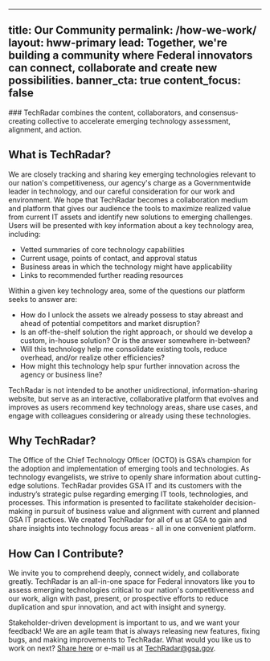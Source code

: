 <!-- ---
title: Our Story
permalink: /guides/
layout: primary
lead: Principles and standards that shape our work
banner_cta: true
---

<div class="font-sans-lg" markdown=1>
  18F’s work with other agencies is built on user-centered development, testing to validate hypotheses, shipping often, and deploying products in the open. **Below are the technical guides that bring those principles into our day-to-day work.**
</div> -->


---
title: Our Community
permalink: /how-we-work/
layout: hww-primary
lead: Together, we're building a community where Federal innovators can connect, collaborate and create new possibilities.
banner_cta: true
content_focus: false
---

<div class="hww-intro" markdown="1">
### TechRadar combines the content, collaborators, and consensus-creating collective to accelerate emerging technology assessment, alignment, and action.

## What is TechRadar?

We are closely tracking and sharing key emerging technologies relevant to our nation's competitiveness, our agency's charge as a Governmentwide leader in technology, and our careful consideration for our work and environment.  We hope that TechRadar becomes a collaboration medium and platform that gives our audience the tools to maximize realized value from current IT assets and identify new solutions to emerging challenges.
Users will be presented with key information about a key technology area, including:
- Vetted summaries of core technology capabilities
- Current usage, points of contact, and approval status
- Business areas in which the technology might have applicability
- Links to recommended further reading resources 
 
Within a given key technology area, some of the questions our platform seeks to answer are:
- How do I unlock the assets we already possess to stay abreast and ahead of potential competitors and market disruption?
- Is an off-the-shelf solution the right approach, or should we develop a custom, in-house solution? Or is the answer somewhere in-between?
- Will this technology help me consolidate existing tools, reduce overhead, and/or realize other efficiencies?
- How might this technology help spur further innovation across the agency or business line?

TechRadar is not intended to be another unidirectional, information-sharing website, but serve as an interactive, collaborative platform that evolves and improves as users recommend key technology areas, share use cases, and engage with colleagues considering or already using these technologies.

## Why TechRadar?

The Office of the Chief Technology Officer (OCTO) is GSA’s champion for the adoption and implementation of emerging tools and technologies.  As technology evangelists, we strive to openly share information about cutting-edge solutions.  TechRadar provides GSA IT and its customers with the industry’s strategic pulse regarding emerging IT tools, technologies, and processes.  This information is presented to facilitate stakeholder decision-making in pursuit of business value and alignment with current and planned GSA IT practices. We created TechRadar for all of us at GSA to gain and share insights into technology focus areas - all in one convenient platform. 

## How Can I Contribute?

We invite you to comprehend deeply, connect widely, and collaborate greatly.  TechRadar is an all-in-one space for Federal innovators like you to assess emerging technologies critical to our nation's competitiveness and our work, align with past, present, or prospective efforts to reduce duplication and spur innovation, and act with insight and synergy.

Stakeholder-driven development is important to us, and we want your feedback!  We are an agile team that is always releasing new features, fixing bugs, and making improvements to TechRadar.  What would you like us to work on next?  [Share here](https://docs.google.com/forms/d/e/1FAIpQLSeTPc5kOKB_J1PYCe1LCeiZBPjyf3B5QPdHuK9IMjDXckXLVw/viewform) or e-mail us at TechRadar@gsa.gov.

</div>
<!-- 18F helps agencies define a strategy and work towards a solution through our Path Analysis and Experiment and Iterate services. We also offer procurement services, including to state and local governments with access to federal funds.

18F works with partners that have federal funding, and, as a cost recoverable office, we’re required to charge for our work.

</div>

---

{% capture pa-1 %}
## Path Analysis:
### Asking the right questions, solving the right problems.
{: .hww-subheading}

Each Path Analysis is customized to the needs of an agency, with the goal of moving you from identifying a problem to working on a solution. With a Path Analysis, we’ll develop an action-oriented analysis of routes to pursue, places to narrow the project's scope, and the best ways to deliver value to your users.
{% endcapture %}

<div class="grid-row usa-section">
  <div class="grid-row grid-gap">
    <div class="tablet:grid-col-8">
      {{ pa-1 | markdownify }}
    </div>
    <div class="tablet:grid-col-4">
      <ul class="graphic-list">
        <li>
          <div class="graphic-list-img">
            <img src="{{ site.baseurl }}/assets/img/team-sm.svg" alt="">
          </div>
          <span>2-3 person team</span>
        </li>
        <li>
          <div class="graphic-list-img">
            <img src="{{ site.baseurl }}/assets/img/calendar.svg" alt="">
          </div>
          <span>8-10 weeks</span>
        </li>
        <li>
          <div class="graphic-list-img">
            <img src="{{ site.baseurl }}/assets/img/price-tag.svg" alt="">
          </div>
          <span>Typically $250,000</span>
        </li>
        <li>
          <div class="graphic-list-img">
            <img src="{{ site.baseurl }}/assets/img/arrow-right-dashed.svg" alt="">
          </div>
          <span>1 path analysis per project</span>
        </li>
      </ul>
    </div>
  </div>
</div>

{% capture ei-1 %}
## Experiment & Iterate:
### Exploring user-centered solutions.
{: .hww-subheading}

Once your team has completed a Path Analysis, we can experiment and iterate on a solution to your problem. We'll work shoulder-to-shoulder with your team to explore the challenges your users face and develop solutions to those problems. Experiment & Iterate phases can focus on building a working product, preparing a procurement package, or training your team to take over development. This model allows you to stay in control of your budget and remain flexible.
{% endcapture %}

<div class="grid-row usa-section">
  <div class="grid-row grid-gap">
    <div class="tablet:grid-col-8">
      {{ ei-1 | markdownify }}
    </div>
    <div class="tablet:grid-col-4">
      <ul class="graphic-list">
        <li>
          <div class="graphic-list-img">
            <img src="{{ site.baseurl }}/assets/img/team-lg.svg" alt="">
          </div>
          <span>4-6 person team</span>
        </li>
        <li>
          <div class="graphic-list-img">
            <img src="{{ site.baseurl }}/assets/img/calendar.svg" alt="">
          </div>
          <span>12 weeks</span>
        </li>
        <li>
          <div class="graphic-list-img">
            <img src="{{ site.baseurl }}/assets/img/price-tag.svg" alt="">
          </div>
          <span>Typically $630,000 - $750,000</span>
        </li>
        <li>
          <div class="graphic-list-img">
            <img src="{{ site.baseurl }}/assets/img/rotate-clockwise.svg" alt="">
          </div>
          <span>Flexible number of phases based on project needs</span>
        </li>
      </ul>
    </div>
  </div>
</div>

{% capture bundle-1 %}
## Bundle: Path Analysis + Experiment & Iterate:
### Assess and explore.
{: .hww-subheading}

We’ll start with a Path Analysis and move directly to an Experiment & Iterate phase (both described above) as soon as possible. With this bundle option, we are able to more flexibly move between the phases of the project, without losing momentum.
{% endcapture %}
<div class="grid-row grid-gap usa-section" id="bundle">
  <div class="tablet:grid-col-8" markdown="1">
    {{ bundle-1 }}
  </div>
  <div class="tablet:grid-col-4">
    <ul class="graphic-list">
      <li>
        <div class="graphic-list-img">
          <img src="{{ site.baseurl }}/assets/img/team-sm.svg" alt="">
        </div>
        <span>4-6 person team</span>
      </li>
      <li>
        <div class="graphic-list-img">
          <img src="{{ site.baseurl }}/assets/img/calendar.svg" alt="">
        </div>
        <span>20 weeks</span>
      </li>
      <li>
        <div class="graphic-list-img">
          <img src="{{ site.baseurl }}/assets/img/price-tag.svg" alt="">
        </div>
        <span>Starting at $855,000</span>
      </li>
    </ul>
  </div>
</div>

---

<div class="acq-intro usa-section" markdown="1">
## Acquisitions Services

Our acquisition team specializes in modern information technology – IT modernization, legacy system upgrades, software development services, and cloud services (SaaS, IaaS, and PaaS).  Our approach allows you to structure your contracts for modern software development—such as agile development— which reduces risk, increases flexibility, and awards contracts faster and **to the most** qualified industry partner(s). Members of the 18F cross-disciplinary team, which may include designers, developers, product managers, and acquisition experts, will support you throughout the lifecycle of the procurement.
</div>

{% capture ac-1 %}
## Acquisition Consulting:
### Coaching your team through the procurement process.
{: .hww-subheading}

Your contracting officer will conduct the procurement with guidance and coaching from our team. We will work with your team to:

- Conduct user research and discovery
- Develop the procurement package and any necessary justification materials
- Conduct a three-day acquisition workshop to draft a solicitation
- Assist with market research, help identify qualified contractors, support Q&A, serve as advisors to the evaluation panel, and support the contractor kick-off meeting.
- De-risk the procurement through prototyping
- Support the contractor kick-off meeting

18F can also provide post-award support for additional fees.
{% endcapture %}
<div class="grid-row grid-gap usa-section" id="acquisition-consulting">
  <div class="tablet:grid-col-8" markdown="1">
    {{ ac-1 }}
  </div>
  <div class="tablet:grid-col-4">
    <ul class="graphic-list">
      <li>
        <div class="graphic-list-img">
          <img src="{{ site.baseurl }}/assets/img/price-tag.svg" alt="">
        </div>
        <span>Starting at $869,000</span>
      </li>
    </ul>
  </div>
</div>

{% capture aa-1 %}
## Assisted Acquisition:
### Managing the procurement process for your team.
{: .hww-subheading}

18F will conduct the procurement and issue an award using a GSA/FAS procurement vehicle. Assisted acquisition includes all the consulting acquisition offerings, plus:

- Conduct market research, solicit industry, conduct Q&A, evaluate proposals/bids, award the contract, and facilitate the contractor kick-off meeting.
- Provide post-award management and support, which includes training your team to direct the vendor team, assess the work, and get into production

In each of our projects, our teams will work to build your agency’s capacity for agile digital service delivery. We’ll empower your team to continue to do this work beyond our engagement.

{% endcapture %}
<div class="grid-row grid-gap usa-section" id="assisted-acquisition">
  <div class="tablet:grid-col-8" markdown="1">
    {{ aa-1 }}
  </div>
  <div class="tablet:grid-col-4">
    <ul class="graphic-list">
      <li>
        <div class="graphic-list-img">
          <img src="{{ site.baseurl }}/assets/img/price-tag.svg" alt="">
        </div>
        <span>Starting at $990,000</span>
      </li>
    </ul>
  </div>
</div>

<div>Prices are current as of June 30, 2020
</div>
 -->
